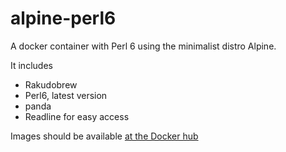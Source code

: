 # alpine-perl6

A docker container with Perl 6 using the minimalist distro Alpine. 

It includes

* Rakudobrew
* Perl6, latest version
* panda
* Readline for easy access


Images should be available [at the Docker hub](https://hub.docker.com/r/jjmerelo/alpine-perl6/) 